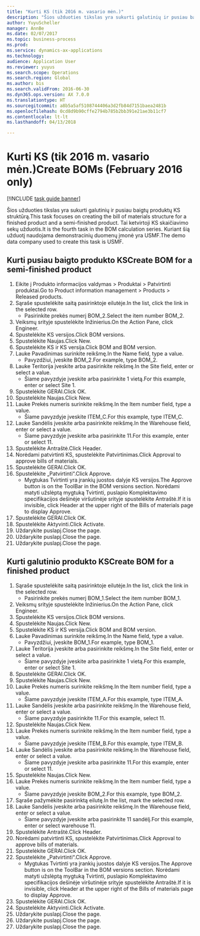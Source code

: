 ```yaml
--- 
title: "Kurti KS (tik 2016 m. vasario mėn.)"
description: "Šios užduoties tikslas yra sukurti galutinių ir pusiau baigtų produktų KS struktūrą."
author: YuyuScheller
manager: AnnBe
ms.date: 02/07/2017
ms.topic: business-process
ms.prod: 
ms.service: dynamics-ax-applications
ms.technology: 
audience: Application User
ms.reviewer: yuyus
ms.search.scope: Operations
ms.search.region: Global
ms.author: bis
ms.search.validFrom: 2016-06-30
ms.dyn365.ops.version: AX 7.0.0
ms.translationtype: HT
ms.sourcegitcommit: a8b5a5af5108744406a3d2fb84d7151baea2481b
ms.openlocfilehash: 0cd8d9b90cffe2794b785b2bb391e21ae3b11cf7
ms.contentlocale: lt-lt
ms.lasthandoff: 04/13/2018

---
```

# <a name="create-boms-february-2016-only"></a><span data-ttu-id="100fb-103">Kurti KS (tik 2016 m. vasario mėn.)</span><span class="sxs-lookup"><span data-stu-id="100fb-103">Create BOMs (February 2016 only)</span></span>

[!INCLUDE [task guide banner](../../includes/task-guide-banner.md)]

<span data-ttu-id="100fb-104">Šios užduoties tikslas yra sukurti galutinių ir pusiau baigtų produktų KS struktūrą.</span><span class="sxs-lookup"><span data-stu-id="100fb-104">This task focuses on creating the bill of materials structure for a finished product and a semi-finished product.</span></span> <span data-ttu-id="100fb-105">Tai ketvirtoji KS skaičiavimo sekų užduotis.</span><span class="sxs-lookup"><span data-stu-id="100fb-105">It is the fourth task in the BOM calculation series.</span></span> <span data-ttu-id="100fb-106">Kuriant šią užduotį naudojama demonstracinių duomenų įmonė yra USMF.</span><span class="sxs-lookup"><span data-stu-id="100fb-106">The demo data company used to create this task is USMF.</span></span>


## <a name="create-bom-for-a-semi-finished-product"></a><span data-ttu-id="100fb-107">Kurti pusiau baigto produkto KS</span><span class="sxs-lookup"><span data-stu-id="100fb-107">Create BOM for a semi-finished product</span></span>
1. <span data-ttu-id="100fb-108">Eikite į Produkto informacijos valdymas > Produktai > Patvirtinti produktai.</span><span class="sxs-lookup"><span data-stu-id="100fb-108">Go to Product information management > Products > Released products.</span></span>
2. <span data-ttu-id="100fb-109">Sąraše spustelėkite saitą pasirinktoje eilutėje.</span><span class="sxs-lookup"><span data-stu-id="100fb-109">In the list, click the link in the selected row.</span></span>
    * <span data-ttu-id="100fb-110">Pasirinkite prekės numerį BOM_2.</span><span class="sxs-lookup"><span data-stu-id="100fb-110">Select the item number BOM_2.</span></span>  
3. <span data-ttu-id="100fb-111">Veiksmų srityje spustelėkite Inžinierius.</span><span class="sxs-lookup"><span data-stu-id="100fb-111">On the Action Pane, click Engineer.</span></span>
4. <span data-ttu-id="100fb-112">Spustelėkite KS versijos.</span><span class="sxs-lookup"><span data-stu-id="100fb-112">Click BOM versions.</span></span>
5. <span data-ttu-id="100fb-113">Spustelėkite Naujas.</span><span class="sxs-lookup"><span data-stu-id="100fb-113">Click New.</span></span>
6. <span data-ttu-id="100fb-114">Spustelėkite KS ir KS versija.</span><span class="sxs-lookup"><span data-stu-id="100fb-114">Click BOM and BOM version.</span></span>
7. <span data-ttu-id="100fb-115">Lauke Pavadinimas surinkite reikšmę.</span><span class="sxs-lookup"><span data-stu-id="100fb-115">In the Name field, type a value.</span></span>
    * <span data-ttu-id="100fb-116">Pavyzdžiui, įveskite BOM_2.</span><span class="sxs-lookup"><span data-stu-id="100fb-116">For example, type BOM_2.</span></span>  
8. <span data-ttu-id="100fb-117">Lauke Teritorija įveskite arba pasirinkite reikšmę.</span><span class="sxs-lookup"><span data-stu-id="100fb-117">In the Site field, enter or select a value.</span></span>
    * <span data-ttu-id="100fb-118">Šiame pavyzdyje įveskite arba pasirinkite 1 vietą.</span><span class="sxs-lookup"><span data-stu-id="100fb-118">For this example, enter or select Site 1.</span></span>  
9. <span data-ttu-id="100fb-119">Spustelėkite GERAI.</span><span class="sxs-lookup"><span data-stu-id="100fb-119">Click OK.</span></span>
10. <span data-ttu-id="100fb-120">Spustelėkite Naujas.</span><span class="sxs-lookup"><span data-stu-id="100fb-120">Click New.</span></span>
11. <span data-ttu-id="100fb-121">Lauke Prekės numeris surinkite reikšmę.</span><span class="sxs-lookup"><span data-stu-id="100fb-121">In the Item number field, type a value.</span></span>
    * <span data-ttu-id="100fb-122">Šiame pavyzdyje įveskite ITEM_C.</span><span class="sxs-lookup"><span data-stu-id="100fb-122">For this example, type ITEM_C.</span></span>  
12. <span data-ttu-id="100fb-123">Lauke Sandėlis įveskite arba pasirinkite reikšmę.</span><span class="sxs-lookup"><span data-stu-id="100fb-123">In the Warehouse field, enter or select a value.</span></span>
    * <span data-ttu-id="100fb-124">Šiame pavyzdyje įveskite arba pasirinkite 11.</span><span class="sxs-lookup"><span data-stu-id="100fb-124">For this example, enter or select 11.</span></span>  
13. <span data-ttu-id="100fb-125">Spustelėkite Antraštė.</span><span class="sxs-lookup"><span data-stu-id="100fb-125">Click Header.</span></span>
14. <span data-ttu-id="100fb-126">Norėdami patvirtinti KS, spustelėkite Patvirtinimas.</span><span class="sxs-lookup"><span data-stu-id="100fb-126">Click Approval to approve bills of materials.</span></span>
15. <span data-ttu-id="100fb-127">Spustelėkite GERAI.</span><span class="sxs-lookup"><span data-stu-id="100fb-127">Click OK.</span></span>
16. <span data-ttu-id="100fb-128">Spustelėkite „Patvirtinti“.</span><span class="sxs-lookup"><span data-stu-id="100fb-128">Click Approve.</span></span>
    * <span data-ttu-id="100fb-129">Mygtukas Tvirtinti yra įrankių juostos dalyje KS versijos.</span><span class="sxs-lookup"><span data-stu-id="100fb-129">The Approve button is on the ToolBar in the  BOM versions section.</span></span> <span data-ttu-id="100fb-130">Norėdami matyti užslėptą mygtuką Tvirtinti, puslapio Komplektavimo specifikacijos dešinėje viršutinėje srityje spustelėkite Antraštė.</span><span class="sxs-lookup"><span data-stu-id="100fb-130">If it is invisible, click Header at the upper right of the Bills of materials page to display Approve.</span></span>  
17. <span data-ttu-id="100fb-131">Spustelėkite GERAI.</span><span class="sxs-lookup"><span data-stu-id="100fb-131">Click OK.</span></span>
18. <span data-ttu-id="100fb-132">Spustelėkite Aktyvinti.</span><span class="sxs-lookup"><span data-stu-id="100fb-132">Click Activate.</span></span>
19. <span data-ttu-id="100fb-133">Uždarykite puslapį.</span><span class="sxs-lookup"><span data-stu-id="100fb-133">Close the page.</span></span>
20. <span data-ttu-id="100fb-134">Uždarykite puslapį.</span><span class="sxs-lookup"><span data-stu-id="100fb-134">Close the page.</span></span>
21. <span data-ttu-id="100fb-135">Uždarykite puslapį.</span><span class="sxs-lookup"><span data-stu-id="100fb-135">Close the page.</span></span>

## <a name="create-bom-for-a-finished-product"></a><span data-ttu-id="100fb-136">Kurti galutinio produkto KS</span><span class="sxs-lookup"><span data-stu-id="100fb-136">Create BOM for a finished product</span></span>
1. <span data-ttu-id="100fb-137">Sąraše spustelėkite saitą pasirinktoje eilutėje.</span><span class="sxs-lookup"><span data-stu-id="100fb-137">In the list, click the link in the selected row.</span></span>
    * <span data-ttu-id="100fb-138">Pasirinkite prekės numerį BOM_1.</span><span class="sxs-lookup"><span data-stu-id="100fb-138">Select the item number BOM_1.</span></span>  
2. <span data-ttu-id="100fb-139">Veiksmų srityje spustelėkite Inžinierius.</span><span class="sxs-lookup"><span data-stu-id="100fb-139">On the Action Pane, click Engineer.</span></span>
3. <span data-ttu-id="100fb-140">Spustelėkite KS versijos.</span><span class="sxs-lookup"><span data-stu-id="100fb-140">Click BOM versions.</span></span>
4. <span data-ttu-id="100fb-141">Spustelėkite Naujas.</span><span class="sxs-lookup"><span data-stu-id="100fb-141">Click New.</span></span>
5. <span data-ttu-id="100fb-142">Spustelėkite KS ir KS versija.</span><span class="sxs-lookup"><span data-stu-id="100fb-142">Click BOM and BOM version.</span></span>
6. <span data-ttu-id="100fb-143">Lauke Pavadinimas surinkite reikšmę.</span><span class="sxs-lookup"><span data-stu-id="100fb-143">In the Name field, type a value.</span></span>
    * <span data-ttu-id="100fb-144">Pavyzdžiui, įveskite BOM_1.</span><span class="sxs-lookup"><span data-stu-id="100fb-144">For example, type BOM_1.</span></span>  
7. <span data-ttu-id="100fb-145">Lauke Teritorija įveskite arba pasirinkite reikšmę.</span><span class="sxs-lookup"><span data-stu-id="100fb-145">In the Site field, enter or select a value.</span></span>
    * <span data-ttu-id="100fb-146">Šiame pavyzdyje įveskite arba pasirinkite 1 vietą.</span><span class="sxs-lookup"><span data-stu-id="100fb-146">For this example, enter or select Site 1.</span></span>  
8. <span data-ttu-id="100fb-147">Spustelėkite GERAI.</span><span class="sxs-lookup"><span data-stu-id="100fb-147">Click OK.</span></span>
9. <span data-ttu-id="100fb-148">Spustelėkite Naujas.</span><span class="sxs-lookup"><span data-stu-id="100fb-148">Click New.</span></span>
10. <span data-ttu-id="100fb-149">Lauke Prekės numeris surinkite reikšmę.</span><span class="sxs-lookup"><span data-stu-id="100fb-149">In the Item number field, type a value.</span></span>
    * <span data-ttu-id="100fb-150">Šiame pavyzdyje įveskite ITEM_A.</span><span class="sxs-lookup"><span data-stu-id="100fb-150">For this example, type ITEM_A.</span></span>  
11. <span data-ttu-id="100fb-151">Lauke Sandėlis įveskite arba pasirinkite reikšmę.</span><span class="sxs-lookup"><span data-stu-id="100fb-151">In the Warehouse field, enter or select a value.</span></span>
    * <span data-ttu-id="100fb-152">Šiame pavyzdyje pasirinkite 11.</span><span class="sxs-lookup"><span data-stu-id="100fb-152">For this example, select 11.</span></span>  
12. <span data-ttu-id="100fb-153">Spustelėkite Naujas.</span><span class="sxs-lookup"><span data-stu-id="100fb-153">Click New.</span></span>
13. <span data-ttu-id="100fb-154">Lauke Prekės numeris surinkite reikšmę.</span><span class="sxs-lookup"><span data-stu-id="100fb-154">In the Item number field, type a value.</span></span>
    * <span data-ttu-id="100fb-155">Šiame pavyzdyje įveskite ITEM_B.</span><span class="sxs-lookup"><span data-stu-id="100fb-155">For this example, type ITEM_B.</span></span>  
14. <span data-ttu-id="100fb-156">Lauke Sandėlis įveskite arba pasirinkite reikšmę.</span><span class="sxs-lookup"><span data-stu-id="100fb-156">In the Warehouse field, enter or select a value.</span></span>
    * <span data-ttu-id="100fb-157">Šiame pavyzdyje įveskite arba pasirinkite 11.</span><span class="sxs-lookup"><span data-stu-id="100fb-157">For this example, enter or select 11.</span></span>  
15. <span data-ttu-id="100fb-158">Spustelėkite Naujas.</span><span class="sxs-lookup"><span data-stu-id="100fb-158">Click New.</span></span>
16. <span data-ttu-id="100fb-159">Lauke Prekės numeris surinkite reikšmę.</span><span class="sxs-lookup"><span data-stu-id="100fb-159">In the Item number field, type a value.</span></span>
    * <span data-ttu-id="100fb-160">Šiame pavyzdyje įveskite BOM_2.</span><span class="sxs-lookup"><span data-stu-id="100fb-160">For this example, type BOM_2.</span></span>  
17. <span data-ttu-id="100fb-161">Sąraše pažymėkite pasirinktą eilutę.</span><span class="sxs-lookup"><span data-stu-id="100fb-161">In the list, mark the selected row.</span></span>
18. <span data-ttu-id="100fb-162">Lauke Sandėlis įveskite arba pasirinkite reikšmę.</span><span class="sxs-lookup"><span data-stu-id="100fb-162">In the Warehouse field, enter or select a value.</span></span>
    * <span data-ttu-id="100fb-163">Šiame pavyzdyje įveskite arba pasirinkite 11 sandėlį.</span><span class="sxs-lookup"><span data-stu-id="100fb-163">For this example, enter or select warehouse 11.</span></span>  
19. <span data-ttu-id="100fb-164">Spustelėkite Antraštė.</span><span class="sxs-lookup"><span data-stu-id="100fb-164">Click Header.</span></span>
20. <span data-ttu-id="100fb-165">Norėdami patvirtinti KS, spustelėkite Patvirtinimas.</span><span class="sxs-lookup"><span data-stu-id="100fb-165">Click Approval to approve bills of materials.</span></span>
21. <span data-ttu-id="100fb-166">Spustelėkite GERAI.</span><span class="sxs-lookup"><span data-stu-id="100fb-166">Click OK.</span></span>
22. <span data-ttu-id="100fb-167">Spustelėkite „Patvirtinti“.</span><span class="sxs-lookup"><span data-stu-id="100fb-167">Click Approve.</span></span>
    * <span data-ttu-id="100fb-168">Mygtukas Tvirtinti yra įrankių juostos dalyje KS versijos.</span><span class="sxs-lookup"><span data-stu-id="100fb-168">The Approve button is on the ToolBar in the  BOM versions section.</span></span> <span data-ttu-id="100fb-169">Norėdami matyti užslėptą mygtuką Tvirtinti, puslapio Komplektavimo specifikacijos dešinėje viršutinėje srityje spustelėkite Antraštė.</span><span class="sxs-lookup"><span data-stu-id="100fb-169">If it is invisible, click Header at the upper right of the Bills of materials page to display Approve.</span></span>  
23. <span data-ttu-id="100fb-170">Spustelėkite GERAI.</span><span class="sxs-lookup"><span data-stu-id="100fb-170">Click OK.</span></span>
24. <span data-ttu-id="100fb-171">Spustelėkite Aktyvinti.</span><span class="sxs-lookup"><span data-stu-id="100fb-171">Click Activate.</span></span>
25. <span data-ttu-id="100fb-172">Uždarykite puslapį.</span><span class="sxs-lookup"><span data-stu-id="100fb-172">Close the page.</span></span>
26. <span data-ttu-id="100fb-173">Uždarykite puslapį.</span><span class="sxs-lookup"><span data-stu-id="100fb-173">Close the page.</span></span>
27. <span data-ttu-id="100fb-174">Uždarykite puslapį.</span><span class="sxs-lookup"><span data-stu-id="100fb-174">Close the page.</span></span>


